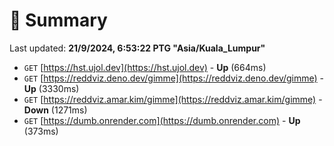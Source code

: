 # 📖 Summary
Last updated: **21/9/2024, 6:53:22 PTG "Asia/Kuala_Lumpur"**

- `GET` [https://hst.ujol.dev](https://hst.ujol.dev) - **Up** (664ms)
- `GET` [https://reddviz.deno.dev/gimme](https://reddviz.deno.dev/gimme) - **Up** (3330ms)
- `GET` [https://reddviz.amar.kim/gimme](https://reddviz.amar.kim/gimme) - **Down** (1271ms)
- `GET` [https://dumb.onrender.com](https://dumb.onrender.com) - **Up** (373ms)
